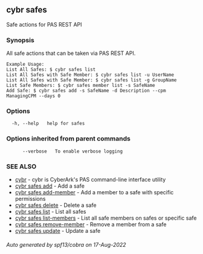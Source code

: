 ## cybr safes

Safe actions for PAS REST API

### Synopsis

All safe actions that can be taken via PAS REST API.
	
	Example Usage:
	List All Safes: $ cybr safes list
	List All Safes with Safe Member: $ cybr safes list -u UserName
	List All Safes with Safe Member: $ cybr safes list -g GroupName
	List Safe Members: $ cybr safes member list -s SafeName
	Add Safe: $ cybr safes add -s SafeName -d Description --cpm ManagingCPM --days 0

### Options

```
  -h, --help   help for safes
```

### Options inherited from parent commands

```
      --verbose   To enable verbose logging
```

### SEE ALSO

* [cybr](cybr.md)	 - cybr is CyberArk's PAS command-line interface utility
* [cybr safes add](cybr_safes_add.md)	 - Add a safe
* [cybr safes add-member](cybr_safes_add-member.md)	 - Add a member to a safe with specific permissions
* [cybr safes delete](cybr_safes_delete.md)	 - Delete a safe
* [cybr safes list](cybr_safes_list.md)	 - List all safes
* [cybr safes list-members](cybr_safes_list-members.md)	 - List all safe members on safes or specific safe
* [cybr safes remove-member](cybr_safes_remove-member.md)	 - Remove a member from a safe
* [cybr safes update](cybr_safes_update.md)	 - Update a safe

###### Auto generated by spf13/cobra on 17-Aug-2022

